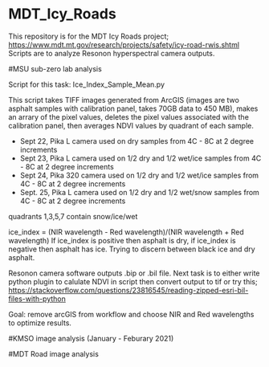 # MDT_Icy_Roads
This repository is for the MDT Icy Roads project; https://www.mdt.mt.gov/research/projects/safety/icy-road-rwis.shtml
Scripts are to analyze Resonon hyperspectral camera outputs.

#MSU sub-zero lab analysis

Script for this task:
Ice_Index_Sample_Mean.py

This script takes TIFF images generated from ArcGIS (images are two asphalt samples with calibration panel, takes 70GB data to 450 MB), makes an arrary of the pixel values, deletes the pixel values associated with the calibration panel, then averages NDVI values by quadrant of each sample.

- Sept 22, Pika L camera used on dry samples from 4C - 8C at 2 degree increments
- Sept 23, Pika L camera used on 1/2 dry and 1/2 wet/ice samples from 4C - 8C at 2 degree increments
- Sept 24, Pika 320 camera used on 1/2 dry and 1/2 wet/ice samples from 4C - 8C at 2 degree increments
- Sept. 25, Pika L camera used on 1/2 dry and 1/2 wet/snow samples from 4C - 8C at 2 degree increments

quadrants 1,3,5,7	contain snow/ice/wet

ice_index = (NIR wavelength - Red wavelength)/(NIR wavelength + Red wavelength)
If ice_index is positive then asphalt is dry, if ice_index is negative then asphalt has ice. Trying to discern between black ice and dry asphalt.

Resonon camera software outputs .bip or .bil file. Next task is to either write python plugin to calulate NDVI in script then convert output to tif or try this;
https://stackoverflow.com/questions/23816545/reading-zipped-esri-bil-files-with-python

Goal: remove arcGIS from workflow and choose NIR and Red wavelengths to optimize results.

#KMSO image analysis (January - Feburary 2021)

#MDT Road image analysis

